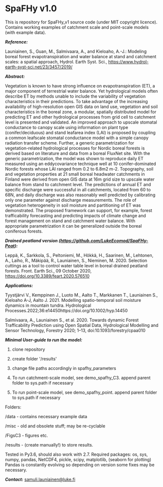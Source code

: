# SpaFHy v1.0

This is repository for SpaFHy_v1 source code (under MIT copyright licence). Contains working examples of catchment scale and point-scale models (with example data).

***Reference:***

Launiainen, S., Guan, M., Salmivaara, A., and Kieloaho, A.-J.: Modeling boreal forest evapotranspiration and water balance at stand and catchment scales: a spatial approach, Hydrol. Earth Syst. Sci., https://www.hydrol-earth-syst-sci.net/23/3457/2019/ 

***Abstract:***

Vegetation is known to have strong influence on
evapotranspiration (ET), a major component of terrestrial
water balance. Yet hydrological models often describe ET
by methods unable to include the variability of vegetation
characteristics in their predictions. To take advantage of the
increasing availability of high-resolution open GIS data on
land use, vegetation and soil characteristics in the boreal
zone, a modular, spatially distributed model for predicting
ET and other hydrological processes from grid cell to catchment
level is presented and validated. An improved approach
to upscale stomatal conductance to canopy scale using information
on plant type (conifer/deciduous) and stand leafarea
index (LAI) is proposed by coupling a common leafscale
stomatal conductance model with a simple canopy radiation
transfer scheme. Further, a generic parametrization for
vegetation-related hydrological processes for Nordic boreal
forests is derived based on literature and data from a boreal
FluxNet site. With the generic parametrization, the model
was shown to reproduce daily ET measured using an eddycovariance
technique well at 10 conifer-dominated Nordic
forests whose LAI ranged from 0.2 to 6.8m2 m-2. Topography,
soil and vegetation properties at 21 small boreal headwater
catchments in Finland were derived from open GIS data
at 16m grid size to upscale water balance from stand
to catchment level. The predictions of annual ET and specific
discharge were successful in all catchments, located from 60
to 68N, and daily discharge was also reasonably well predicted
by calibrating only one parameter against discharge
measurements. The role of vegetation heterogeneity in soil
moisture and partitioning of ET was demonstrated. The proposed
framework can support, for example, forest trafficability
forecasting and predicting impacts of climate change
and forest management on stand and catchment water balance.
With appropriate parametrization it can be generalized
outside the boreal coniferous forests.

***Drained peatland version (https://github.com/LukeEcomod/SpaFHy-Peat):***

Leppä, K., Sarkkola, S., Peltoniemi, M., Hökkä, H., Saarinen, M., Lehtonen, A., Laiho, R., Mäkipää, R., Launiainen, S., Nieminen, M. 2020. Selection cuttings as a tool to control water table level in boreal drained peatland forests. Front. Earth Sci., 09 October 2020, https://doi.org/10.3389/feart.2020.576510


***Applications:***

Tyystjärvi V., Kemppinen J., Luoto M., Aalto T., Markkanen T., Launiainen S., Kieloaho A-J, Aalto J. 2021. Modelling spatio-temporal soil moisture dynamics in mountain tundra. Hydrological Processes.2022;36:e14450https://doi.org/10.1002/hyp.14450

Salmivaara, A., Launiainen S., et al. 2020. Towards dynamic Forest Trafficability Prediction using Open Spatial Data, Hydrological Modelling and Sensor Technology, Forestry 2020; 1–13, doi:10.1093/forestry/cpaa010

***Minimal User-guide to run the model:***

1) clone repository
2) create folder '/results'
3) change file paths accordingly in spafhy_parameters

4) To run catchment-scale model, see demo_spafhy_C3. append parent folder to sys.path if necessary
5) To run point-scale model, see demo_spafhy_point. append parent folder to sys.path if necessary

Folders:

/data - contains necessary example data

/misc - old and obsolete stuff; may be re-cyclable

/FigsC3 - figures etc.

/results - (create manually!) to store results.

Tested in Py3.6, should also work with 2.7.
Required packages: os, sys, numpy, pandas, NetCDF4, pickle, scipy, matplotlib, (seaborn for plotting)
Pandas is constantly evolving so depending on version some fixes may be necessary.


***Contact:*** samuli.launiainen@luke.fi
